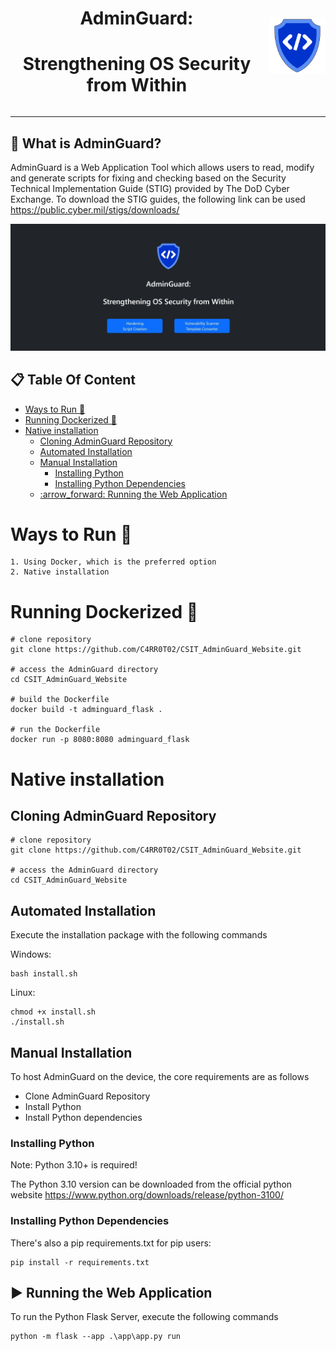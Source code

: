 <div style="display: flex; align-items: center; justify-content: center;">
    <div style="text-align: center;">
        <h1>AdminGuard:</h1>
        <h1>Strengthening OS Security from Within</h1>
    </div>
    <img src="app/static/img/AdminGuardLogo.webp" alt="AdminGuard logo" title="AdminGuard" height="90" style="margin-left:10px;" />
</div>
<hr>

## :thought_balloon: What is AdminGuard?

AdminGuard is a Web Application Tool which allows users to read, modify and generate scripts for fixing and checking based on the Security Technical Implementation Guide (STIG) provided by The DoD Cyber Exchange. To download the STIG guides, the following link can be used https://public.cyber.mil/stigs/downloads/

![AdminGuard-frontend](app/static/img/AdminGuardHomePage.jpg)

## :clipboard: Table Of Content

- [Ways to Run :runner:](#ways-to-run-runner)
- [Running Dockerized :whale:](#running-dockerized-whale)
- [Native installation](#native-installation)
  - [Cloning AdminGuard Repository](#cloning-adminguard-repository)
  - [Automated Installation](#automated-installation)
  - [Manual Installation](#manual-installation)
    - [Installing Python](#installing-python)
    - [Installing Python Dependencies](#installing-python-dependencies)
  - [:arrow\_forward: Running the Web Application](#arrow_forward-running-the-web-application)


# Ways to Run :runner:
    
    1. Using Docker, which is the preferred option
    2. Native installation

# Running Dockerized :whale:

```
# clone repository
git clone https://github.com/C4RR0T02/CSIT_AdminGuard_Website.git

# access the AdminGuard directory
cd CSIT_AdminGuard_Website

# build the Dockerfile
docker build -t adminguard_flask .

# run the Dockerfile
docker run -p 8080:8080 adminguard_flask
```

# Native installation

## Cloning AdminGuard Repository

```
# clone repository
git clone https://github.com/C4RR0T02/CSIT_AdminGuard_Website.git

# access the AdminGuard directory
cd CSIT_AdminGuard_Website
```

## Automated Installation

Execute the installation package with the following commands

Windows: 
```
bash install.sh
```

Linux: 
```
chmod +x install.sh
./install.sh
```

## Manual Installation

To host AdminGuard on the device, the core requirements are as follows

- Clone AdminGuard Repository
- Install Python
- Install Python dependencies

### Installing Python

Note: Python 3.10+ is required!

The Python 3.10 version can be downloaded from the official python website https://www.python.org/downloads/release/python-3100/ 

### Installing Python Dependencies 

There's also a pip requirements.txt for pip users:

```
pip install -r requirements.txt
```

## :arrow_forward: Running the Web Application 

To run the Python Flask Server, execute the following commands

```
python -m flask --app .\app\app.py run
```
